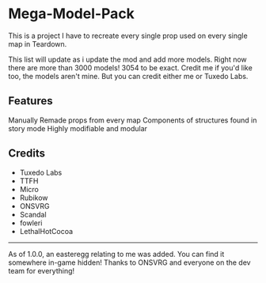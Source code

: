 # Mega-Model-Pack
This is a project I have to recreate every single prop used on every single map in Teardown.  

This list will update as i update the mod and add more models. Right now there are more than 3000 models! 3054 to be exact. Credit me if you'd like too, the models aren't mine. But you can credit either me or Tuxedo Labs.

## Features

Manually Remade props from every map
Components of structures found in story mode
Highly modifiable and modular

## Credits

* Tuxedo Labs
* TTFH
* Micro
* Rubikow
* ONSVRG
* Scandal
* fowleri
* LethalHotCocoa

-------------------------------------
As of 1.0.0, an easteregg relating to me was added. You can find it somewhere in-game hidden!
Thanks to ONSVRG and everyone on the dev team for everything!
